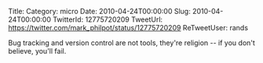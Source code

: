 Title: 
Category: micro
Date: 2010-04-24T00:00:00
Slug: 2010-04-24T00:00:00
TwitterId: 12775720209
TweetUrl: https://twitter.com/mark_philpot/status/12775720209
ReTweetUser: rands

<i class="fa fa-retweet" aria-hidden="true"></i> Bug tracking and version control are not tools, they're religion -- if you don't believe, you'll fail.